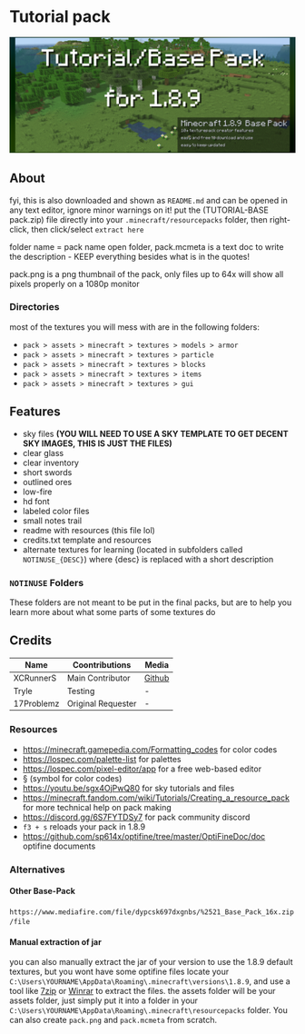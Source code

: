 # Tutorial pack

![thumbnail](https://github.com/XCRunnerS/BasePack-Minecraft189/blob/master/mc189thumb.png?raw=true)

## About

fyi, this is also downloaded and shown as `README.md` and can be opened in any text editor, ignore minor warnings on it!
put the (TUTORIAL-BASE pack.zip) file directly into your `.minecraft/resourcepacks` folder, then right-click, then click/select `extract here`

folder name = pack name
open folder, pack.mcmeta is a text doc to write the description - KEEP everything besides what is in the quotes!

pack.png is a png thumbnail of the pack, only files up to 64x will show all pixels properly on a 1080p monitor

### Directories

most of the textures you will mess with are in the following folders:

- `pack > assets > minecraft > textures > models > armor`
- `pack > assets > minecraft > textures > particle`
- `pack > assets > minecraft > textures > blocks`
- `pack > assets > minecraft > textures > items`
- `pack > assets > minecraft > textures > gui`

## Features

- sky files **(YOU WILL NEED TO USE A SKY TEMPLATE TO GET DECENT SKY IMAGES, THIS IS JUST THE FILES)**
- clear glass
- clear inventory
- short swords
- outlined ores
- low-fire
- hd font
- labeled color files
- small notes trail
- readme with resources (this file lol)
- credits.txt template and resources
- alternate textures for learning (located in subfolders called `NOTINUSE_{DESC}`) where {desc} is replaced with a short description

### `NOTINUSE` Folders

These folders are not meant to be put in the final packs, but are to help you learn more about what some parts of some textures do

## Credits

|Name|Coontributions|Media|
|---|---|---|
|XCRunnerS|Main Contributor| [Github](https://github.com/XCRunnerS "XCRunner's github")|
|Tryle|Testing|-|
|17Problemz|Original Requester|-|

### Resources

- <https://minecraft.gamepedia.com/Formatting_codes> for color codes
- <https://lospec.com/palette-list> for palettes
- <https://lospec.com/pixel-editor/app> for a free web-based editor
- § (symbol for color codes)
- <https://youtu.be/sgx4OjPwQ80> for sky tutorials and files
- <https://minecraft.fandom.com/wiki/Tutorials/Creating_a_resource_pack> for more technical help on pack making
- <https://discord.gg/6S7FYTDSy7> for pack community discord
- `f3 + s` reloads your pack in 1.8.9
- <https://github.com/sp614x/optifine/tree/master/OptiFineDoc/doc> optifine documents

### Alternatives

#### Other Base-Pack

`https://www.mediafire.com/file/dypcsk697dxgnbs/%2521_Base_Pack_16x.zip/file`

#### Manual extraction of jar

you can also manually extract the jar of your version to use the 1.8.9 default textures, but you wont have some optifine files
locate your `C:\Users\YOURNAME\AppData\Roaming\.minecraft\versions\1.8.9`, and use a tool like [7zip](https://www.7-zip.org/) or [Winrar](https://www.rarlab.com/download.htm) to extract the files. the assets folder will be your assets folder, just simply put it into a folder in your `C:\Users\YOURNAME\AppData\Roaming\.minecraft\resourcepacks` folder. You can also create `pack.png` and `pack.mcmeta` from scratch.
